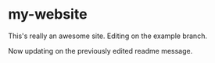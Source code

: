 # my-website

This's really an awesome site.
Editing on the example branch.

Now updating on the previously edited readme message.
